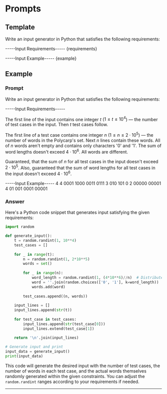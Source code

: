 # Prompts

## Template

Write an input generator in Python that satisfies the following requirements:

-----Input Requirements-----
{requirements}

-----Input Example-----
{example}

## Example

### Prompt

Write an input generator in Python that satisfies the following requirements:

-----Input Requirements-----

The first line of the input contains one integer $t$ ($1 \le t \le 10^4$) — the number of test cases in the input. Then $t$ test cases follow.

The first line of a test case contains one integer $n$ ($1 \le n \le 2\cdot10^5$) — the number of words in the Polycarp's set. Next $n$ lines contain these words. All of $n$ words aren't empty and contains only characters '0' and '1'. The sum of word lengths doesn't exceed $4\cdot10^6$. All words are different.

Guaranteed, that the sum of $n$ for all test cases in the input doesn't exceed $2\cdot10^5$. Also, guaranteed that the sum of word lengths for all test cases in the input doesn't exceed $4\cdot10^6$.

-----Input Example-----
4
4
0001
1000
0011
0111
3
010
101
0
2
00000
00001
4
01
001
0001
00001

### Answer

Here's a Python code snippet that generates input satisfying the given requirements:

```python
import random

def generate_input():
    t = random.randint(1, 10**4)
    test_cases = []
    
    for _ in range(t):
        n = random.randint(1, 2*10**5)
        words = set()
        
        for _ in range(n):
            word_length = random.randint(1, (4*10**6)//n)  # Distribute word lengths among n words
            word = ''.join(random.choices(['0', '1'], k=word_length))
            words.add(word)
        
        test_cases.append((n, words))
    
    input_lines = []
    input_lines.append(str(t))
    
    for test_case in test_cases:
        input_lines.append(str(test_case[0]))
        input_lines.extend(test_case[1])
    
    return '\n'.join(input_lines)

# Generate input and print
input_data = generate_input()
print(input_data)
```

This code will generate the desired input with the number of test cases, the number of words in each test case, and the actual words themselves randomly generated within the given constraints. You can adjust the `random.randint` ranges according to your requirements if needed.

---
